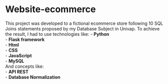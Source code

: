 # Website-ecommerce
This project was developed to a fictional ecommerce store
following 10 SQL Joins statements proposed by my Database Subject in Univap.
  To achieve the result, I had to use technologies like:
    - <b>Python</b><br>
      - <b>Flask framework</b><br>
        - <b>Html</b><br>
        - <b>CSS</b><br>
        - <b>JavaScript</b><br>
      - <b>MySQL</b><br>
  And concepts like:<br>
    - <b>API REST</b><br>
    - <b>Database Normalization</b><br>

